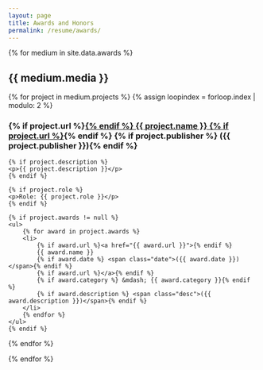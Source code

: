 ```yaml
---
layout: page
title: Awards and Honors
permalink: /resume/awards/
---
```


{% for medium in site.data.awards %}
## {{ medium.media }}

{% for project in medium.projects  %}
{% assign loopindex = forloop.index | modulo: 2 %}
<article>
    <h3>
        {% if project.url %}<a href="{{ project.url }}">{% endif %}
        {{ project.name }}
        {% if project.url %}</a>{% endif %}
        {% if project.publisher %} <span class="publisher">({{ project.publisher }})</span>{% endif %}
    </h3>

    {% if project.description %}
    <p>{{ project.description }}</p>
    {% endif %}

    {% if project.role %}
    <p>Role: {{ project.role }}</p>
    {% endif %}

    {% if project.awards != null %}
    <ul>
        {% for award in project.awards %}
        <li>
            {% if award.url %}<a href="{{ award.url }}">{% endif %}
            {{ award.name }}
            {% if award.date %} <span class="date">({{ award.date }})</span>{% endif %}
            {% if award.url %}</a>{% endif %}
            {% if award.category %} &mdash; {{ award.category }}{% endif %}
            {% if award.description %} <span class="desc">({{ award.description }})</span>{% endif %}
        </li>
        {% endfor %}
    </ul>
    {% endif %}
</article>
{% endfor %}

{% endfor %}

